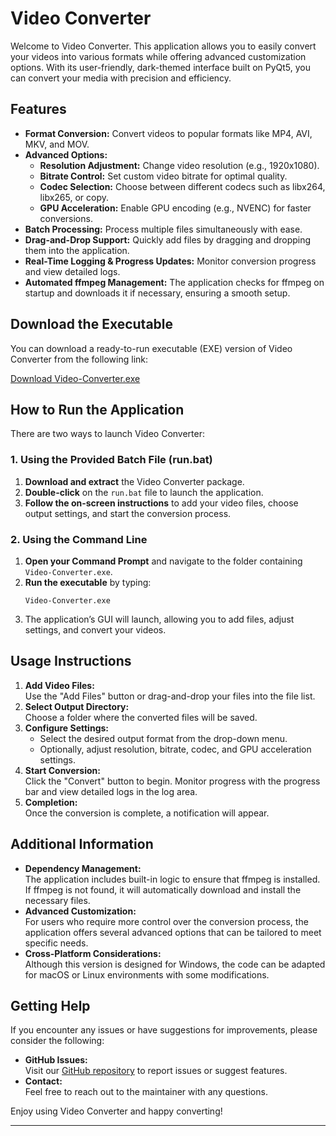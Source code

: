 # Video Converter

Welcome to Video Converter. This application allows you to easily convert your videos into various formats while offering advanced customization options. With its user-friendly, dark-themed interface built on PyQt5, you can convert your media with precision and efficiency.

## Features

- **Format Conversion:** Convert videos to popular formats like MP4, AVI, MKV, and MOV.
- **Advanced Options:**  
  - **Resolution Adjustment:** Change video resolution (e.g., 1920x1080).
  - **Bitrate Control:** Set custom video bitrate for optimal quality.
  - **Codec Selection:** Choose between different codecs such as libx264, libx265, or copy.
  - **GPU Acceleration:** Enable GPU encoding (e.g., NVENC) for faster conversions.
- **Batch Processing:** Process multiple files simultaneously with ease.
- **Drag-and-Drop Support:** Quickly add files by dragging and dropping them into the application.
- **Real-Time Logging & Progress Updates:** Monitor conversion progress and view detailed logs.
- **Automated ffmpeg Management:** The application checks for ffmpeg on startup and downloads it if necessary, ensuring a smooth setup.

## Download the Executable

You can download a ready-to-run executable (EXE) version of Video Converter from the following link:

[Download Video-Converter.exe](https://github.com/jemmonsss/Video-Converter/releases/download/Video-Converter/Video-Converter.exe)

## How to Run the Application

There are two ways to launch Video Converter:

### 1. Using the Provided Batch File (run.bat)
1. **Download and extract** the Video Converter package.
2. **Double-click** on the `run.bat` file to launch the application.
3. **Follow the on-screen instructions** to add your video files, choose output settings, and start the conversion process.

### 2. Using the Command Line
1. **Open your Command Prompt** and navigate to the folder containing `Video-Converter.exe`.
2. **Run the executable** by typing:
   ```
   Video-Converter.exe
   ```
3. The application’s GUI will launch, allowing you to add files, adjust settings, and convert your videos.

## Usage Instructions

1. **Add Video Files:**  
   Use the "Add Files" button or drag-and-drop your files into the file list.
2. **Select Output Directory:**  
   Choose a folder where the converted files will be saved.
3. **Configure Settings:**  
   - Select the desired output format from the drop-down menu.
   - Optionally, adjust resolution, bitrate, codec, and GPU acceleration settings.
4. **Start Conversion:**  
   Click the "Convert" button to begin. Monitor progress with the progress bar and view detailed logs in the log area.
5. **Completion:**  
   Once the conversion is complete, a notification will appear.

## Additional Information

- **Dependency Management:**  
  The application includes built-in logic to ensure that ffmpeg is installed. If ffmpeg is not found, it will automatically download and install the necessary files.
- **Advanced Customization:**  
  For users who require more control over the conversion process, the application offers several advanced options that can be tailored to meet specific needs.
- **Cross-Platform Considerations:**  
  Although this version is designed for Windows, the code can be adapted for macOS or Linux environments with some modifications.

## Getting Help

If you encounter any issues or have suggestions for improvements, please consider the following:
- **GitHub Issues:**  
  Visit our [GitHub repository](https://github.com/jemmonsss/Video-Converter) to report issues or suggest features.
- **Contact:**  
  Feel free to reach out to the maintainer with any questions.

Enjoy using Video Converter and happy converting!

---
